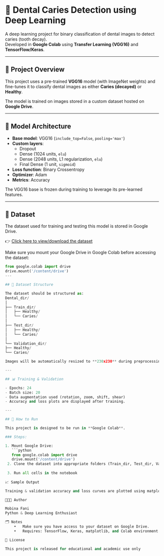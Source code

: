# 🦷 Dental Caries Detection using Deep Learning

A deep learning project for binary classification of dental images to detect caries (tooth decay).  
Developed in **Google Colab** using **Transfer Learning (VGG16)** and **TensorFlow/Keras**.

---

## 📌 Project Overview

This project uses a pre-trained **VGG16** model (with ImageNet weights) and fine-tunes it to classify dental images as either **Caries (decayed)** or **Healthy**.

The model is trained on images stored in a custom dataset hosted on **Google Drive**.

---

## 🧠 Model Architecture

- **Base model**: VGG16 (`include_top=False`, `pooling='max'`)
- **Custom layers**:
  - Dropout
  - Dense (1024 units, `elu`)
  - Dense (2048 units, L1 regularization, `elu`)
  - Final Dense (1 unit, `sigmoid`)
- **Loss function**: Binary Crossentropy
- **Optimizer**: Adam
- **Metrics**: Accuracy

The VGG16 base is frozen during training to leverage its pre-learned features.

---
## 📁 Dataset

The dataset used for training and testing this model is stored in Google Drive.

👉 [Click here to view/download the dataset](https://drive.google.com/drive/folders/1is5LAMJVoyQ_DFK_OoYdt3n6CNdxJhj-)

Make sure you mount your Google Drive in Google Colab before accessing the dataset:

```python
from google.colab import drive
drive.mount('/content/drive')
---

## 🧪 Dataset Structure

The dataset should be structured as:
Dental_dir/
│
├── Train_dir/
│   ├── Healthy/
│   └── Caries/
│
├── Test_dir/
│   ├── Healthy/
│   └── Caries/
│
└── Validation_dir/
├── Healthy/
└── Caries/

Images will be automatically resized to **230x230** during preprocessing.

---

## 📊 Training & Validation

- Epochs: 24  
- Batch size: 20  
- Data augmentation used (rotation, zoom, shift, shear)  
- Accuracy and loss plots are displayed after training.

---

## 🚀 How to Run

This project is designed to be run in **Google Colab**.

### Steps:

1. Mount Google Drive:
   ```python
   from google.colab import drive
   drive.mount('/content/drive')
 2.	Clone the dataset into appropriate folders (Train_dir, Test_dir, Validation_dir)
   
 3.	Run all cells in the notebook
 
📈 Sample Output

Training & validation accuracy and loss curves are plotted using matplotlib after training.

👩🏻‍💻 Author

Mobina Fani
Python & Deep Learning Enthusiast

🗂 Notes
	•	Make sure you have access to your dataset on Google Drive.
	•	Requires: TensorFlow, Keras, matplotlib, and Colab environment.

📎 License

This project is released for educational and academic use only
